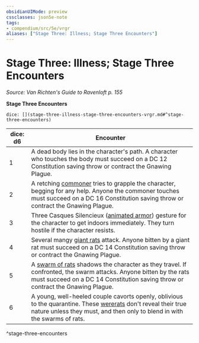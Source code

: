 ```yaml
---
obsidianUIMode: preview
cssclasses: json5e-note
tags:
- compendium/src/5e/vrgr
aliases: ["Stage Three: Illness; Stage Three Encounters"]
---
```

# Stage Three: Illness; Stage Three Encounters
*Source: Van Richten's Guide to Ravenloft p. 155* 

**Stage Three Encounters**

`dice: [](stage-three-illness-stage-three-encounters-vrgr.md#^stage-three-encounters)`

| dice: d6 | Encounter |
|----------|-----------|
| 1 | A dead body lies in the character's path. A character who touches the body must succeed on a DC 12 Constitution saving throw or contract the Gnawing Plague. |
| 2 | A retching [commoner](/3-Mechanics/CLI/bestiary/humanoid/commoner.md) tries to grapple the character, begging for any help. Anyone the commoner touches must succeed on a DC 16 Constitution saving throw or contract the Gnawing Plague. |
| 3 | Three Casques Silencieux ([animated armor](/3-Mechanics/CLI/bestiary/construct/animated-armor.md)) gesture for the character to get indoors immediately. They turn hostile if the character resists. |
| 4 | Several mangy [giant rats](/3-Mechanics/CLI/bestiary/beast/giant-rat.md) attack. Anyone bitten by a giant rat must succeed on a DC 14 Constitution saving throw or contract the Gnawing Plague. |
| 5 | A [swarm of rats](/3-Mechanics/CLI/bestiary/beast/swarm-of-rats.md) shadows the character as they travel. If confronted, the swarm attacks. Anyone bitten by the rats must succeed on a DC 14 Constitution saving throw or contract the Gnawing Plague. |
| 6 | A young, well-heeled couple cavorts openly, oblivious to the quarantine. These [wererats](/3-Mechanics/CLI/bestiary/humanoid/wererat.md) don't reveal their true nature unless they must, and then only to blend in with the swarms of rats. |
^stage-three-encounters